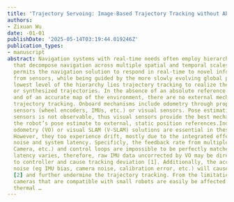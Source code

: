 ```yaml
---
title: 'Trajectory Servoing: Image-Based Trajectory Tracking without Absolute Positioning'
authors:
- Zixuan Wu
date: -01-01
publishDate: '2025-05-14T03:19:44.019246Z'
publication_types:
- manuscript
abstract: Navigation systems with real-time needs often employ hierarchical schemes
  that decompose navigation across multiple spatial and temporal scales. Doing so
  permits the navigation solution to respond in real-time to novel information gained
  from sensors, while being guided by the more slowly evolving global path. At the
  lowest level of the hierarchy lies trajectory tracking to realize the planned paths
  or synthesized trajectories. In the absence of an absolute reference (such as GPS)
  and of an accurate map of the environment, there are no external mechanisms to support
  trajectory tracking. Onboard mechanisms include odometry through proprioceptive
  sensors (wheel encoders, IMUs, etc.) or visual sensors. Pose estimation from proprioceptive
  sensors is not observable, thus visual sensors provide the best mechanism to anchor
  the robot’s pose estimate to external, static position references.Indeed visual
  odometry (VO) or visual SLAM (V-SLAM) solutions are essential in these circumstances.
  However, they too experience drift, mostly due to the integrated effects of measurement
  noise and system latency. Specificly, the feedback rate from multiple sensor (IMU,
  Camera, etc.) and control loops are impossible to be perfectly matched since each
  latency varies, therefore, raw IMU data uncorrected by VO may be directily sent
  to controller and cause tracking deviation [1]. Additionally, the accumulation of
  noise (eg IMU bias, camera noise, calibration error, etc.) will cause the VO drift
  [2] and further undermine the trajectory tracking. From the limitation of cost,
  cameras that are compatible with small robots are easily be affected by Johnson-Nyquist
  thermal …
---
```

